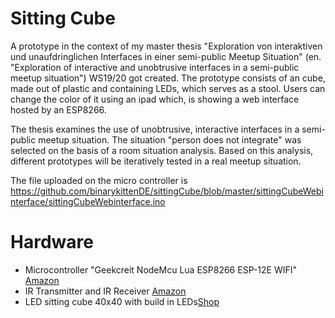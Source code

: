 # Sitting Cube 
A prototype in the context of my master thesis "Exploration von interaktiven und unaufdringlichen Interfaces in einer semi-public Meetup Situation" (en. "Exploration of interactive and unobtrusive interfaces in a semi-public meetup situation") WS19/20 got created.
The prototype consists of an cube, made out of plastic and containing LEDs, which serves as a stool. Users can change the color of it using an ipad which, is showing a web interface hosted by an ESP8266.

The thesis examines the use of unobtrusive, interactive interfaces in a semi-public meetup situation. The situation "person does not integrate" was selected on the basis of a room situation analysis. Based on this analysis, different prototypes will be iteratively tested in a real meetup situation.

The file uploaded on the micro controller is https://github.com/binarykittenDE/sittingCube/blob/master/sittingCubeWebinterface/sittingCubeWebinterface.ino

# Hardware
- Microcontroller "Geekcreit NodeMcu Lua ESP8266 ESP-12E WIFI" [Amazon](https://www.amazon.de/gp/product/B018E741G4/ref=ppx_yo_dt_b_asin_title_o05_s00?ie=UTF8&psc=1)
- IR Transmitter and IR Receiver [Amazon](https://www.amazon.de/gp/product/B07BFNGF53/ref=ppx_yo_dt_b_asin_title_o01_s00?ie=UTF8&psc=1)
- LED sitting cube 40x40 with build in LEDs[Shop](https://www.pkgreen.de/products/40cm-led-wurfel-sitz-hocker)
